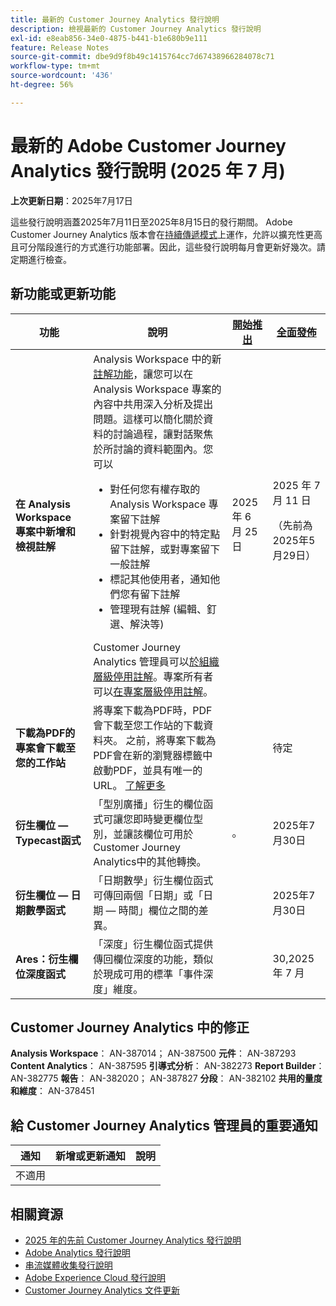 ```yaml
---
title: 最新的 Customer Journey Analytics 發行說明
description: 檢視最新的 Customer Journey Analytics 發行說明
exl-id: e8eab856-34e0-4875-b441-b1e680b9e111
feature: Release Notes
source-git-commit: dbe9d9f8b49c1415764cc7d67438966284078c71
workflow-type: tm+mt
source-wordcount: '436'
ht-degree: 56%

---
```


# 最新的 Adobe Customer Journey Analytics 發行說明 (2025 年 7 月)

**上次更新日期**：2025年7月17日


這些發行說明涵蓋2025年7月11日至2025年8月15日的發行期間。 Adobe Customer Journey Analytics 版本會在[持續傳遞模式](releases.md)上運作，允許以擴充性更高且可分階段進行的方式進行功能部署。因此，這些發行說明每月會更新好幾次。請定期進行檢查。

## 新功能或更新功能

| 功能 | 說明 | [開始推出](releases.md) | [全面發佈](releases.md) |
| ----------- | ---------- | ------- | ---- |
| **在 Analysis Workspace 專案中新增和檢視註解** | Analysis Workspace 中的新[註解功能](https://experienceleague.adobe.com/zh-hant/docs/analytics-platform/using/cja-workspace/build-workspace-project/comment-projects)，讓您可以在 Analysis Workspace 專案的內容中共用深入分析及提出問題。這樣可以簡化關於資料的討論過程，讓對話聚焦於所討論的資料範圍內。您可以 <ul><li>對任何您有權存取的 Analysis Workspace 專案留下註解</li><li>針對視覺內容中的特定點留下註解，或對專案留下一般註解</li><li>標記其他使用者，通知他們您有留下註解</li><li>管理現有註解 (編輯、釘選、解決等)</li></ul>Customer Journey Analytics 管理員可以[於組織層級停用註解](https://experienceleague.adobe.com/zh-hant/docs/analytics-platform/using/cja-workspace/user-preferences#ims-organization-preferences)。專案所有者可以[在專案層級停用註解](https://experienceleague.adobe.com/zh-hant/docs/analytics-platform/using/cja-workspace/build-workspace-project/create-projects)。 | 2025 年 6 月 25 日 | 2025 年 7 月 11 日 <p>（先前為2025年5月29日）</p> |
| **下載為PDF的專案會下載至您的工作站** | 將專案下載為PDF時，PDF會下載至您工作站的下載資料夾。 之前，將專案下載為PDF會在新的瀏覽器標籤中啟動PDF，並具有唯一的URL。 [了解更多](https://experienceleague.adobe.com/en/docs/analytics-platform/using/cja-workspace/export/download-send) | | 待定 |
| **衍生欄位 — Typecast函式** | 「型別廣播」衍生的欄位函式可讓您即時變更欄位型別，並讓該欄位可用於Customer Journey Analytics中的其他轉換。 | 。 | 2025年7月30日 |
| **衍生欄位 — 日期數學函式** | 「日期數學」衍生欄位函式可傳回兩個「日期」或「日期 — 時間」欄位之間的差異。 | | 2025年7月30日 |
| **Ares：衍生欄位深度函式** | 「深度」衍生欄位函式提供傳回欄位深度的功能，類似於現成可用的標準「事件深度」維度。 |  | 30,2025 年 7 月 |

## Customer Journey Analytics 中的修正

**Analysis Workspace**： AN-387014； AN-387500
**元件**： AN-387293
**Content Analytics**： AN-387595
**引導式分析**： AN-382273
**Report Builder**： AN-382775
**報告**： AN-382020； AN-387827
**分段**： AN-382102
**共用的量度和維度**： AN-378451


## 給 Customer Journey Analytics 管理員的重要通知

| 通知 | 新增或更新通知 | 說明 |
| --- | --- | --- |
| 不適用 | | |

## 相關資源

* [2025 年的先前 Customer Journey Analytics 發行說明](/help/release-notes/2025.md)
* [Adobe Analytics 發行說明](https://experienceleague.adobe.com/docs/analytics/release-notes/latest.html?lang=zh-hant)
* [串流媒體收集發行說明](https://experienceleague.adobe.com/docs/media-analytics/using/additional-resources/release-notes.html?lang=zh-hant)
* [Adobe Experience Cloud 發行說明](https://experienceleague.adobe.com/docs/release-notes/experience-cloud/current.html?lang=zh-hant)
* [Customer Journey Analytics 文件更新](/help/release-notes/doc-changes.md)
